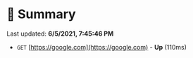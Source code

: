 # 📖 Summary
Last updated: **6/5/2021, 7:45:46 PM**

- `GET` [https://google.com](https://google.com) - **Up** (110ms)
